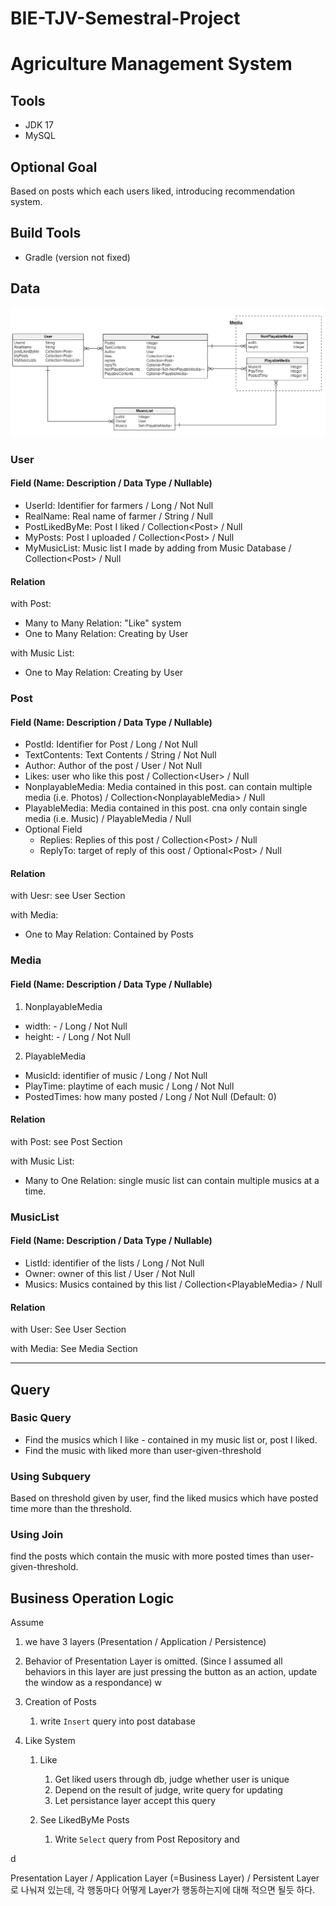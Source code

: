 # BIE-TJV-Semestral-Project
# Agriculture Management System
## Tools
- JDK 17
- MySQL

## Optional Goal
Based on posts which each users liked, introducing recommendation system.

## Build Tools
- Gradle (version not fixed)

## Data
![DataConceptualRelation](./images/data_conceptual_relation.png)
### User
#### Field (Name: Description / Data Type / Nullable)
 - UserId: Identifier for farmers / Long / Not Null
 - RealName: Real name of farmer / String / Null
 - PostLikedByMe: Post I liked / Collection\<Post> / Null
 - MyPosts: Post I uploaded / Collection\<Post> / Null
 - MyMusicList: Music list I made by adding from Music Database / Collection\<Post> / Null

#### Relation
with Post: 
- Many to Many Relation: "Like" system
- One to Many Relation: Creating by User

with Music List:
 - One to May Relation: Creating by User

### Post
#### Field (Name: Description / Data Type / Nullable)
- PostId: Identifier for Post / Long / Not Null
- TextContents: Text Contents / String / Not Null
- Author: Author of the post / User / Not Null
- Likes: user who like this post / Collection\<User> / Null
- NonplayableMedia: Media contained in this post. can contain multiple media (i.e. Photos) / Collection\<NonplayableMedia> / Null
- PlayableMedia: Media contained in this post. cna only contain single media (i.e. Music) / PlayableMedia / Null
- Optional Field
  - Replies: Replies of this post / Collection\<Post> / Null
  - ReplyTo: target of reply of this oost / Optional\<Post> / Null

#### Relation
with Uesr: see User Section

with Media:
 - One to May Relation: Contained by Posts

### Media
#### Field (Name: Description / Data Type / Nullable)
1. NonplayableMedia
 - width: - / Long / Not Null
 - height: - / Long / Not Null

2. PlayableMedia
- MusicId: identifier of music / Long / Not Null
- PlayTime: playtime of each music / Long / Not Null
- PostedTimes: how many posted / Long / Not Null (Default: 0)

#### Relation
with Post: see Post Section

with Music List:
 - Many to One Relation: single music list can contain multiple musics at a time.

### MusicList
#### Field (Name: Description / Data Type / Nullable)
 - ListId: identifier of the lists / Long / Not Null
 - Owner: owner of this list / User / Not Null
 - Musics: Musics contained by this list / Collection\<PlayableMedia> / Null

#### Relation

with User: See User Section

with Media: See Media Section

---

## Query
### Basic Query
- Find the musics which I like - contained in my music list or, post I liked.
- Find the music with liked more than user-given-threshold 

### Using Subquery
Based on threshold given by user, find the liked musics which have posted time more than the threshold.

### Using Join
find the posts which contain the music with more posted times than user-given-threshold.

## Business Operation Logic
Assume
1. we have 3 layers (Presentation / Application / Persistence)
2. Behavior of Presentation Layer is omitted. (Since I assumed all behaviors in this layer are just pressing the button as an action, update the window as a respondance)
w

1. Creation of Posts
   1. write `Insert` query into post database

2. Like System
   1. Like
      1. Get liked users through db, judge whether user is unique
      2. Depend on the result of judge, write query for updating
      3. Let persistance layer accept this query

   2. See LikedByMe Posts
      1. Write `Select` query from Post Repository and 



d

Presentation Layer / Application Layer (=Business Layer) / Persistent Layer 로 나눠져 있는데, 각 행동마다 어떻게 Layer가 행동하는지에 대해 적으면 될듯 하다.
